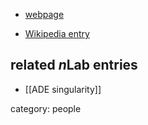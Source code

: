 

* [webpage](http://homepages.warwick.ac.uk/staff/Miles.Reid/)

* [Wikipedia entry](https://en.wikipedia.org/wiki/Miles_Reid)

## related $n$Lab entries

* [[ADE singularity]]

category: people